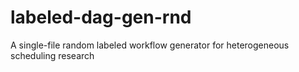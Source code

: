 # labeled-dag-gen-rnd
A single-file random labeled workflow generator for heterogeneous scheduling research

